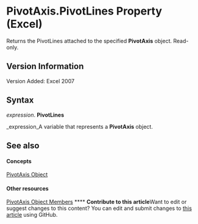 
# PivotAxis.PivotLines Property (Excel)

Returns the PivotLines attached to the specified  **PivotAxis** object. Read-only.


## Version Information

Version Added: Excel 2007 


## Syntax

 _expression_. **PivotLines**

 _expression_A variable that represents a  **PivotAxis** object.


## See also


#### Concepts


 [PivotAxis Object](f8f4fbef-5cf7-1615-2ed3-7c90ab6c82f6.md)
#### Other resources


 [PivotAxis Object Members](b6c83c38-d8f8-2d5f-7216-0501ad87225f.md)
****   **Contribute to this article**Want to edit or suggest changes to this content? You can edit and submit changes to  [this article](https://github.com/jhershey00/VBA_Excel_Test/OpenXMLCon/articles/1172bb70-d8e2-246f-5942-4d66c8b1d97a.md) using GitHub.

